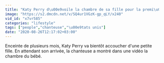 ```yaml
---
title: "Katy Perry d\u00e9voile la chambre de sa fille pour la premi\u00e8re fois"
image: "https://s2.dmcdn.net/v/SQ4ur1VGzK-gp_qLY/x240"
vid_id: "x7vr585"
categories: "lifestyle"
tags: ["people","chanteuse","\u00e9tats unis"]
date: "2020-08-26T12:17:02+03:00"
---
```

Enceinte de plusieurs mois, Katy Perry va bientôt accoucher d'une petite fille. En attendant son arrivée, la chanteuse a montré dans une vidéo la chambre du bébé.
